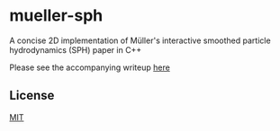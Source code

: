 # mueller-sph
A concise 2D implementation of Müller's interactive smoothed particle hydrodynamics (SPH) paper in C++

Please see the accompanying writeup [here](https://lvs.io/writing/implementing-sph-in-2d)

## License
[MIT](https://lvs.io/license.txt)
